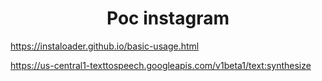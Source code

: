 <h1 align="center">Poc instagram</h1>

https://instaloader.github.io/basic-usage.html

https://us-central1-texttospeech.googleapis.com/v1beta1/text:synthesize
